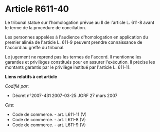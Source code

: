 # Article R611-40

Le tribunal statue sur l'homologation prévue au II de l'article L. 611-8 avant le terme de la procédure de conciliation.

Les personnes appelées à l'audience d'homologation en application du premier alinéa de l'article L. 611-9 peuvent prendre
connaissance de l'accord au greffe du tribunal.

Le jugement ne reprend pas les termes de l'accord. Il mentionne les garanties et privilèges constitués pour en assurer
l'exécution. Il précise les montants garantis par le privilège institué par l'article L. 611-11.

**Liens relatifs à cet article**

_Codifié par_:

  - Décret n°2007-431 2007-03-25 JORF 27 mars 2007

_Cite_:

  - Code de commerce. - art. L611-11 (V)
  - Code de commerce. - art. L611-8 (V)
  - Code de commerce. - art. L611-9 (V)
